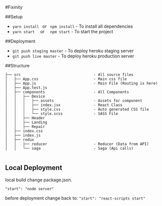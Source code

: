 #Fixinity

##Setup

* ```yarn install ``` or ``` npm install``` - To install all dependencies
* ```yarn start  ``` or ```  npm start``` - To start the project

##Deployment

* ```git push staging master``` - To deploy heroku staging server
* ```git push live master``` - To deploy heroku production server

##Structure

``````
├── src                                 - All source files
│   ├── App.css                         - Main css file
│   ├── App.js                          - Main File (Routing is here)
│   ├── App.test.js
│   ├── components                      - All Components
│   │   ├── Device
│   │   │   ├── assets                  - Assets for component
│   │   │   ├── index.jsx               - React Class
│   │   │   ├── style.css               - Auto generated CSS file
│   │   │   └── style.scss              - SASS File
│   │   ├── Header
│   │   ├── Landing
│   │   ├── Repair
│   ├── index.css
│   ├── index.js
│   ├── redux
│   │   ├── reducer                     - Reducer (Data from API)
│   │   └── saga                        - Saga (Api calls)


``````


## Local Deployment

local build change package.json.

```"start": "node server"```

before deployment change back to:
```"start": "react-scripts start"```